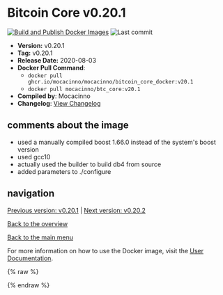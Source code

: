 # Bitcoin Core v0.20.1

[![Build and Publish Docker Images](https://github.com/mocacinno/bitcoin_core_docker/actions/workflows/build-and-publish.yml/badge.svg?branch=v20.1)](https://github.com/mocacinno/bitcoin_core_docker/actions/workflows/build-and-publish.yml)
![Last commit](https://badgen.net/github/last-commit/mocacinno/bitcoin_core_docker/v20.1)

- **Version:** v0.20.1
- **Tag:** v0.20.1
- **Release Date:** 2020-08-03
- **Docker Pull Command**:
  - `docker pull ghcr.io/mocacinno/mocacinno/bitcoin_core_docker:v20.1`
  - `docker pull mocacinno/btc_core:v20.1`
- **Compiled by**: Mocacinno
- **Changelog**: [View Changelog](https://github.com/bitcoin/bitcoin/blob/v0.20.1/doc/release-notes.md)

## comments about the image

- used a manually compiled boost 1.66.0 instead of the system's boost version
- used gcc10
- actually used the builder to build db4 from source
- added parameters to ./configure

## navigation

[Previous version: v0.20.1](./v20.0.md) | [Next version: v0.20.2](./v20.2.md)

[Back to the overview](./Readme.md)

[Back to the main menu](../Readme.md)

For more information on how to use the Docker image, visit the [User Documentation](../userdocs/Readme.md).

<!-- Google tag (gtag.js) -->
{% raw %}
<script async src="https://www.googletagmanager.com/gtag/js?id=G-BPC6NC6FF9"></script>
<script>
  window.dataLayer = window.dataLayer || [];
  function gtag(){dataLayer.push(arguments);}
  gtag('js', new Date());
  gtag('config', 'G-BPC6NC6FF9');
</script>
{% endraw %}
